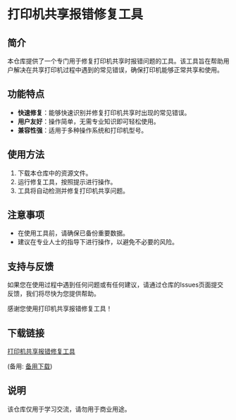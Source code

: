 # 打印机共享报错修复工具

## 简介
本仓库提供了一个专门用于修复打印机共享时报错问题的工具。该工具旨在帮助用户解决在共享打印机过程中遇到的常见错误，确保打印机能够正常共享和使用。

## 功能特点
- **快速修复**：能够快速识别并修复打印机共享时出现的常见错误。
- **用户友好**：操作简单，无需专业知识即可轻松使用。
- **兼容性强**：适用于多种操作系统和打印机型号。

## 使用方法
1. 下载本仓库中的资源文件。
2. 运行修复工具，按照提示进行操作。
3. 工具将自动检测并修复打印机共享问题。

## 注意事项
- 在使用工具前，请确保已备份重要数据。
- 建议在专业人士的指导下进行操作，以避免不必要的风险。

## 支持与反馈
如果您在使用过程中遇到任何问题或有任何建议，请通过仓库的Issues页面提交反馈，我们将尽快为您提供帮助。

感谢您使用打印机共享报错修复工具！

## 下载链接
[打印机共享报错修复工具](https://pan.quark.cn/s/d970be07ebc2) 

(备用: [备用下载](https://pan.baidu.com/s/1i9Q6SvYwWZRj9n9L6kZsnw?pwd=1234))

## 说明

该仓库仅用于学习交流，请勿用于商业用途。
